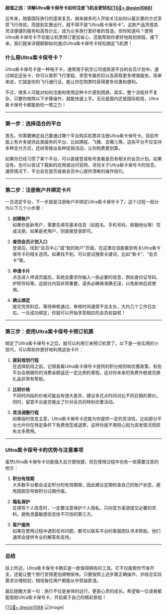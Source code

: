 **超值之选：详解Ultra紫卡保号卡如何注册飞机会更轻松[[TG💪+ @esim1088](https://t.me/s/esim1088)]**

近年来，随着国际旅行的逐渐复苏，越来越多的人开始关注如何以最实惠的方式享受飞行体验。而提到实惠出行，就不得不提“Ultra紫卡保号卡”。这款产品凭借其灵活便捷的服务和高性价比，成为众多旅行爱好者的首选。但你知道吗？使用Ultra紫卡保号卡不仅能让机票预订更加省心，还能帮助你更好地规划旅程。接下来，我们就来详细聊聊如何通过Ultra紫卡保号卡轻松搞定飞机票！

### 什么是Ultra紫卡保号卡？

Ultra紫卡保号卡是一种电子卡，通常用于航空公司或旅游平台的会员计划中。通过绑定这张卡，你可以累积飞行里程、享受专属折扣以及获取更多增值服务。简单来说，它就是你的飞行通行证，能让你在购票时获得更多优惠和便利。

不过，很多人可能对如何注册和使用这种卡片感到困惑。其实，整个流程并不复杂，只要你按照以下步骤操作，就能快速上手。无论是国内还是国际航班，Ultra紫卡保号卡都能助你一臂之力！

---

### 第一步：选择适合的平台

首先，你需要确定自己要通过哪个平台购买机票并注册Ultra紫卡保号卡。目前市面上有许多提供此类服务的平台，比如携程、飞猪、去哪儿等。这些平台不仅支持多种支付方式，还经常推出各种促销活动，让你购票更划算。

如果你已经习惯了某个平台，可以直接登录账号查看是否有相关的会员计划。如果没有，也可以尝试下载新的应用或访问官网，寻找关于Ultra紫卡保号卡的信息。通常情况下，平台会在首页或者会员中心提供清晰的操作指引。

---

### 第二步：注册账户并绑定卡片

一旦选定平台，下一步就是注册账户并绑定Ultra紫卡保号卡了。这个过程一般分为以下几个小步骤：

1. **创建账户**  
   如果你是新用户，需要先填写基本信息（如姓名、手机号码、邮箱地址等）完成注册。如果是老用户，则直接登录即可。

2. **查找会员计划入口**  
   登录后，找到“会员中心”或“我的账户”页面，在这里应该能看到有关Ultra紫卡保号卡的相关选项。如果找不到，可以尝试搜索关键词，比如“紫卡”、“会员卡”等。

3. **申请卡片**  
   点击进入申请页面后，系统会要求你输入一些必要的信息，例如身份证号码、护照号码等。这部分内容非常重要，请务必确保准确无误，以免影响后续使用。

4. **确认绑定**  
   提交完资料后，等待审核通过。审核时间通常不会太长，大约几个工作日左右。一旦成功绑定，你就可以开始享受相应的会员权益啦！

---

### 第三步：使用Ultra紫卡保号卡预订机票

绑定了Ultra紫卡保号卡之后，就可以利用它来预订机票了。以下是一些实用的小技巧，可以帮助你更好地利用这张卡片：

1. **提前规划行程**  
   在选择航班之前，记得查看Ultra紫卡保号卡提供的积分规则和优惠政策。有些平台会根据你的消费金额返还一定比例的里程，这对你未来的免费升舱或兑换礼品非常有帮助。

2. **比较价格**  
   不同时间段的价格可能会有很大差异，建议多花点时间对比不同日期的票价。同时，留意平台是否推出了针对会员的特别优惠活动。

3. **灵活调整行程**  
   如果临时改变主意，Ultra紫卡保号卡还能为你提供一定的灵活性。比如部分平台允许你在特定条件下免费改签或退票，这样你就不用担心因为突发情况而损失太多费用。

---

### Ultra紫卡保号卡的优势与注意事项

虽然Ultra紫卡保号卡功能强大且方便快捷，但在使用过程中也有一些需要注意的地方：

1. **积分有效期**  
   大多数平台都会设定积分的有效期限，因此建议定期检查自己的账户状态，避免因疏忽导致积分过期作废。

2. **隐私保护**  
   在填写个人信息时，一定要注意保护个人隐私，只向官方渠道提交必要的资料。避免泄露敏感信息给不可信的第三方。

3. **客户服务**  
   如果在使用过程中遇到任何问题，都可以联系平台的客服团队寻求帮助。他们通常会提供专业的解答和支持。

---

### 总结

综上所述，Ultra紫卡保号卡确实是一款值得拥有的工具。它不仅能帮你节省开支，还能让整个旅行变得更加顺畅愉快。只要按照上述步骤正确操作，并结合实际需求合理规划，相信每位用户都能从中受益匪浅。

最后提醒大家一句：旅行不仅是身体的远行，更是心灵的成长。希望每一位读者都能借助Ultra紫卡保号卡，开启属于自己的精彩旅程！  

[[TG💪+ @esim1088](https://t.me/s/esim1088) ![Image](https://i.postimg.cc/4NQfJmqS/Snipaste-2025-05-13-00-14-12.png)]